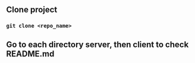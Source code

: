 ## Clone project

### `git clone <repo_name>`

## Go to each directory server, then client to check README.md
